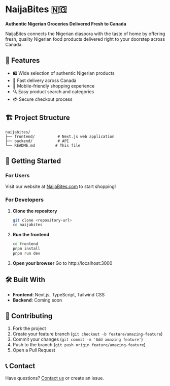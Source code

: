 # NaijaBites 🇳🇬

**Authentic Nigerian Groceries Delivered Fresh to Canada**

NaijaBites connects the Nigerian diaspora with the taste of home by offering fresh, quality Nigerian food products delivered right to your doorstep across Canada.

## 🌟 Features

- 🛍️ Wide selection of authentic Nigerian products
- 🚚 Fast delivery across Canada
- 📱 Mobile-friendly shopping experience
- 🔍 Easy product search and categories
- 💳 Secure checkout process

## 🏗️ Project Structure

```
naijabites/
├── frontend/          # Next.js web application
├── backend/           # API
└── README.md         # This file
```

## 🚀 Getting Started

### For Users

Visit our website at [NaijaBites.com](https://naijabites.com) to start shopping!

### For Developers

1. **Clone the repository**

   ```bash
   git clone <repository-url>
   cd naijabites
   ```

2. **Run the frontend**

   ```bash
   cd frontend
   pnpm install
   pnpm run dev
   ```

3. **Open your browser**
   Go to http://localhost:3000

## 🛠️ Built With

- **Frontend**: Next.js, TypeScript, Tailwind CSS
- **Backend**: Coming soon

## 🤝 Contributing

1. Fork the project
2. Create your feature branch (`git checkout -b feature/amazing-feature`)
3. Commit your changes (`git commit -m 'Add amazing feature'`)
4. Push to the branch (`git push origin feature/amazing-feature`)
5. Open a Pull Request

## 📞 Contact

Have questions? [Contact us](mailto:contact@naijabites.com) or create an issue.
